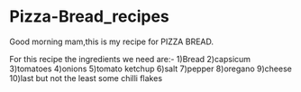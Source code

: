 # Pizza-Bread_recipes
Good morning mam,this is my recipe for PIZZA BREAD.

For this recipe the ingredients we need are:-
1)Bread 
2)capsicum 
3)tomatoes
4)onions
5)tomato ketchup
6)salt
7)pepper
8)oregano
9)cheese
10)last but not the least some chilli flakes
